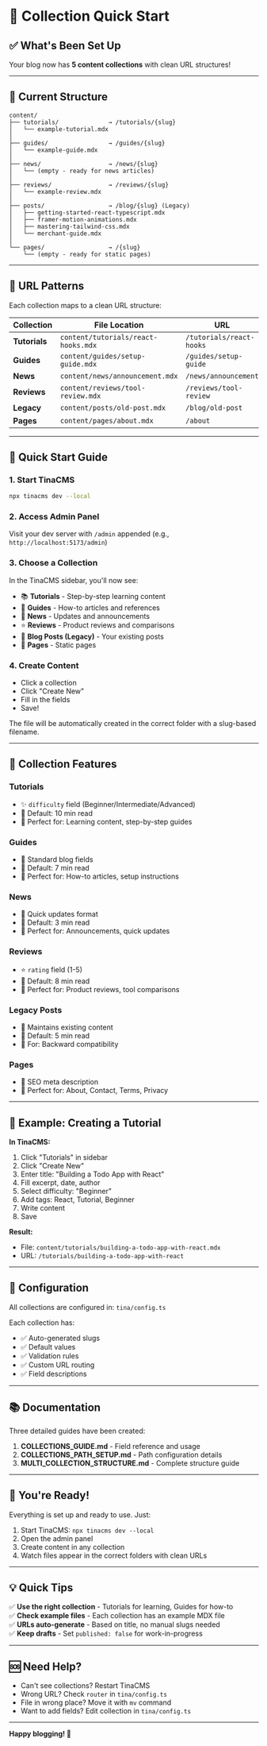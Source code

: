 # 🚀 Collection Quick Start

## ✅ What's Been Set Up

Your blog now has **5 content collections** with clean URL structures!

---

## 📂 Current Structure

```
content/
├── tutorials/              → /tutorials/{slug}
│   └── example-tutorial.mdx
│
├── guides/                 → /guides/{slug}
│   └── example-guide.mdx
│
├── news/                   → /news/{slug}
│   └── (empty - ready for news articles)
│
├── reviews/                → /reviews/{slug}
│   └── example-review.mdx
│
├── posts/                  → /blog/{slug} (Legacy)
│   ├── getting-started-react-typescript.mdx
│   ├── framer-motion-animations.mdx
│   ├── mastering-tailwind-css.mdx
│   └── merchant-guide.mdx
│
└── pages/                  → /{slug}
    └── (empty - ready for static pages)
```

---

## 🔗 URL Patterns

Each collection maps to a clean URL structure:

| Collection | File Location | URL |
|------------|---------------|-----|
| **Tutorials** | `content/tutorials/react-hooks.mdx` | `/tutorials/react-hooks` |
| **Guides** | `content/guides/setup-guide.mdx` | `/guides/setup-guide` |
| **News** | `content/news/announcement.mdx` | `/news/announcement` |
| **Reviews** | `content/reviews/tool-review.mdx` | `/reviews/tool-review` |
| **Legacy** | `content/posts/old-post.mdx` | `/blog/old-post` |
| **Pages** | `content/pages/about.mdx` | `/about` |

---

## 🎯 Quick Start Guide

### 1. Start TinaCMS

```bash
npx tinacms dev --local
```

### 2. Access Admin Panel

Visit your dev server with `/admin` appended (e.g., `http://localhost:5173/admin`)

### 3. Choose a Collection

In the TinaCMS sidebar, you'll now see:
- 📚 **Tutorials** - Step-by-step learning content
- 📖 **Guides** - How-to articles and references
- 📰 **News** - Updates and announcements
- ⭐ **Reviews** - Product reviews and comparisons
- 📝 **Blog Posts (Legacy)** - Your existing posts
- 📄 **Pages** - Static pages

### 4. Create Content

- Click a collection
- Click "Create New"
- Fill in the fields
- Save!

The file will be automatically created in the correct folder with a slug-based filename.

---

## 🎨 Collection Features

### Tutorials
- ✨ `difficulty` field (Beginner/Intermediate/Advanced)
- 📅 Default: 10 min read
- 🎯 Perfect for: Learning content, step-by-step guides

### Guides
- 📝 Standard blog fields
- 📅 Default: 7 min read
- 🎯 Perfect for: How-to articles, setup instructions

### News
- 📰 Quick updates format
- 📅 Default: 3 min read
- 🎯 Perfect for: Announcements, quick updates

### Reviews
- ⭐ `rating` field (1-5)
- 📅 Default: 8 min read
- 🎯 Perfect for: Product reviews, tool comparisons

### Legacy Posts
- 📌 Maintains existing content
- 📅 Default: 5 min read
- 🎯 For: Backward compatibility

### Pages
- 📄 SEO meta description
- 🎯 Perfect for: About, Contact, Terms, Privacy

---

## 📝 Example: Creating a Tutorial

**In TinaCMS:**
1. Click "Tutorials" in sidebar
2. Click "Create New"
3. Enter title: "Building a Todo App with React"
4. Fill excerpt, date, author
5. Select difficulty: "Beginner"
6. Add tags: React, Tutorial, Beginner
7. Write content
8. Save

**Result:**
- File: `content/tutorials/building-a-todo-app-with-react.mdx`
- URL: `/tutorials/building-a-todo-app-with-react`

---

## 🔧 Configuration

All collections are configured in: `tina/config.ts`

Each collection has:
- ✅ Auto-generated slugs
- ✅ Default values
- ✅ Validation rules
- ✅ Custom URL routing
- ✅ Field descriptions

---

## 📚 Documentation

Three detailed guides have been created:

1. **COLLECTIONS_GUIDE.md** - Field reference and usage
2. **COLLECTIONS_PATH_SETUP.md** - Path configuration details
3. **MULTI_COLLECTION_STRUCTURE.md** - Complete structure guide

---

## 🎉 You're Ready!

Everything is set up and ready to use. Just:

1. Start TinaCMS: `npx tinacms dev --local`
2. Open the admin panel
3. Create content in any collection
4. Watch files appear in the correct folders with clean URLs

---

## 💡 Quick Tips

✅ **Use the right collection** - Tutorials for learning, Guides for how-to  
✅ **Check example files** - Each collection has an example MDX file  
✅ **URLs auto-generate** - Based on title, no manual slugs needed  
✅ **Keep drafts** - Set `published: false` for work-in-progress  

---

## 🆘 Need Help?

- Can't see collections? Restart TinaCMS
- Wrong URL? Check `router` in `tina/config.ts`
- File in wrong place? Move it with `mv` command
- Want to add fields? Edit collection in `tina/config.ts`

---

**Happy blogging! 🚀**

